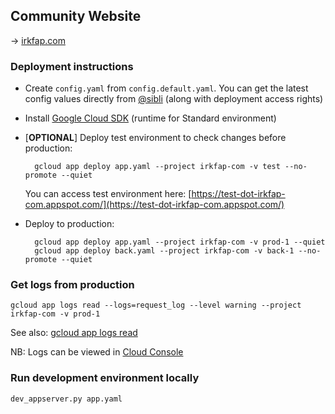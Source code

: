 
Community Website
-----------------

→ [irkfap.com](https://irkfap.com)


### Deployment instructions

* Create `config.yaml` from `config.default.yaml`. You can get the latest config values directly from [@sibli](https://t.me/sibli) (along with deployment access rights)

* Install [Google Cloud SDK](https://cloud.google.com/sdk/docs/) (runtime for Standard environment)

* [**OPTIONAL**] Deploy test environment to check changes before production:

		gcloud app deploy app.yaml --project irkfap-com -v test --no-promote --quiet

	You can access test environment here: [https://test-dot-irkfap-com.appspot.com/](https://test-dot-irkfap-com.appspot.com/)

* Deploy to production:

		gcloud app deploy app.yaml --project irkfap-com -v prod-1 --quiet
		gcloud app deploy back.yaml --project irkfap-com -v back-1 --no-promote --quiet


### Get logs from production 
	
	gcloud app logs read --logs=request_log --level warning --project irkfap-com -v prod-1 
		
See also: [gcloud app logs read](https://cloud.google.com/sdk/gcloud/reference/app/logs/read)

NB: Logs can be viewed in [Cloud Console](https://console.cloud.google.com/errors?time=P30D&order=COUNT_DESC&resolution=OPEN&resolution=ACKNOWLEDGED&project=irkfap-com)


### Run development environment locally

	dev_appserver.py app.yaml